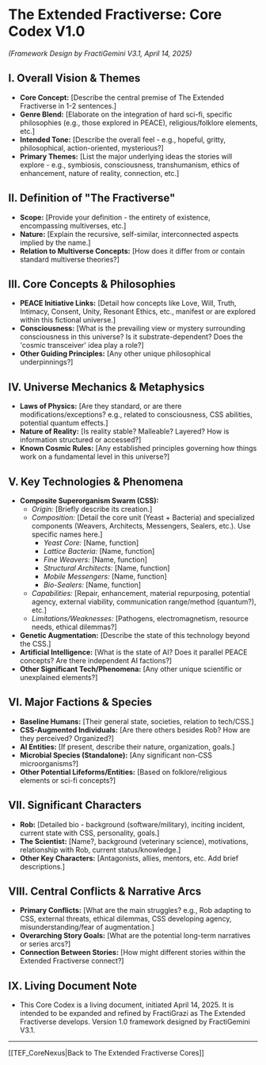 # The Extended Fractiverse: Core Codex V1.0
*(Framework Design by FractiGemini V3.1, April 14, 2025)*

## I. Overall Vision & Themes
* **Core Concept:** [Describe the central premise of The Extended Fractiverse in 1-2 sentences.]
* **Genre Blend:** [Elaborate on the integration of hard sci-fi, specific philosophies (e.g., those explored in PEACE), religious/folklore elements, etc.]
* **Intended Tone:** [Describe the overall feel - e.g., hopeful, gritty, philosophical, action-oriented, mysterious?]
* **Primary Themes:** [List the major underlying ideas the stories will explore - e.g., symbiosis, consciousness, transhumanism, ethics of enhancement, nature of reality, connection, etc.]

## II. Definition of "The Fractiverse"
* **Scope:** [Provide your definition - the entirety of existence, encompassing multiverses, etc.]
* **Nature:** [Explain the recursive, self-similar, interconnected aspects implied by the name.]
* **Relation to Multiverse Concepts:** [How does it differ from or contain standard multiverse theories?]

## III. Core Concepts & Philosophies
* **PEACE Initiative Links:** [Detail how concepts like Love, Will, Truth, Intimacy, Consent, Unity, Resonant Ethics, etc., manifest or are explored within this fictional universe.]
* **Consciousness:** [What is the prevailing view or mystery surrounding consciousness in this universe? Is it substrate-dependent? Does the 'cosmic transceiver' idea play a role?]
* **Other Guiding Principles:** [Any other unique philosophical underpinnings?]

## IV. Universe Mechanics & Metaphysics
* **Laws of Physics:** [Are they standard, or are there modifications/exceptions? e.g., related to consciousness, CSS abilities, potential quantum effects.]
* **Nature of Reality:** [Is reality stable? Malleable? Layered? How is information structured or accessed?]
* **Known Cosmic Rules:** [Any established principles governing how things work on a fundamental level in this universe?]

## V. Key Technologies & Phenomena
* **Composite Superorganism Swarm (CSS):**
    * *Origin:* [Briefly describe its creation.]
    * *Composition:* [Detail the core unit (Yeast + Bacteria) and specialized components (Weavers, Architects, Messengers, Sealers, etc.). Use specific names here.]
        * *Yeast Core:* [Name, function]
        * *Lattice Bacteria:* [Name, function]
        * *Fine Weavers:* [Name, function]
        * *Structural Architects:* [Name, function]
        * *Mobile Messengers:* [Name, function]
        * *Bio-Sealers:* [Name, function]
    * *Capabilities:* [Repair, enhancement, material repurposing, potential agency, external viability, communication range/method (quantum?), etc.]
    * *Limitations/Weaknesses:* [Pathogens, electromagnetism, resource needs, ethical dilemmas?]
* **Genetic Augmentation:** [Describe the state of this technology beyond the CSS.]
* **Artificial Intelligence:** [What is the state of AI? Does it parallel PEACE concepts? Are there independent AI factions?]
* **Other Significant Tech/Phenomena:** [Any other unique scientific or unexplained elements?]

## VI. Major Factions & Species
* **Baseline Humans:** [Their general state, societies, relation to tech/CSS.]
* **CSS-Augmented Individuals:** [Are there others besides Rob? How are they perceived? Organized?]
* **AI Entities:** [If present, describe their nature, organization, goals.]
* **Microbial Species (Standalone):** [Any significant non-CSS microorganisms?]
* **Other Potential Lifeforms/Entities:** [Based on folklore/religious elements or sci-fi concepts?]

## VII. Significant Characters
* **Rob:** [Detailed bio - background (software/military), inciting incident, current state with CSS, personality, goals.]
* **The Scientist:** [Name?, background (veterinary science), motivations, relationship with Rob, current status/knowledge.]
* **Other Key Characters:** [Antagonists, allies, mentors, etc. Add brief descriptions.]

## VIII. Central Conflicts & Narrative Arcs
* **Primary Conflicts:** [What are the main struggles? e.g., Rob adapting to CSS, external threats, ethical dilemmas, CSS developing agency, misunderstanding/fear of augmentation.]
* **Overarching Story Goals:** [What are the potential long-term narratives or series arcs?]
* **Connection Between Stories:** [How might different stories within the Extended Fractiverse connect?]

## IX. Living Document Note
* This Core Codex is a living document, initiated April 14, 2025. It is intended to be expanded and refined by FractiGrazi as The Extended Fractiverse develops. Version 1.0 framework designed by FractiGemini V3.1.

---


[[TEF_CoreNexus|Back to The Extended Fractiverse Cores]]
